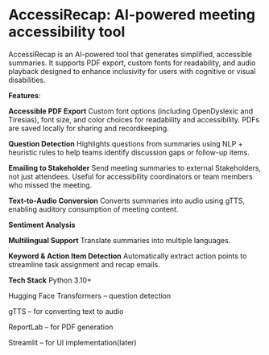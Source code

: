 # AccessiRecap: AI-powered meeting accessibility tool
AccessiRecap is an AI-powered tool that generates simplified, accessible summaries. It supports PDF export, custom fonts for readability, and audio playback designed to enhance inclusivity for users with cognitive or visual disabilities.

**Features**:

 **Accessible PDF Export**
Custom font options (including OpenDyslexic and Tiresias), font size, and color choices for readability and accessibility. PDFs are saved locally for sharing and recordkeeping.

 **Question Detection**
Highlights questions from summaries using NLP + heuristic rules to help teams identify discussion gaps or follow-up items.

**Emailing to Stakeholder**
Send meeting summaries to external Stakeholders, not just attendees. Useful for accessibility coordinators or team members who missed the meeting.

 **Text-to-Audio Conversion**
Converts summaries into audio using gTTS, enabling auditory consumption of meeting content.

**Sentiment Analysis**

 **Multilingual Support**
Translate summaries into multiple languages.

**Keyword & Action Item Detection** 
Automatically extract action points to streamline task assignment and recap emails.


**Tech Stack**
Python 3.10+

Hugging Face Transformers – question detection

gTTS – for converting text to audio

ReportLab – for PDF generation

Streamlit – for UI implementation(later)
